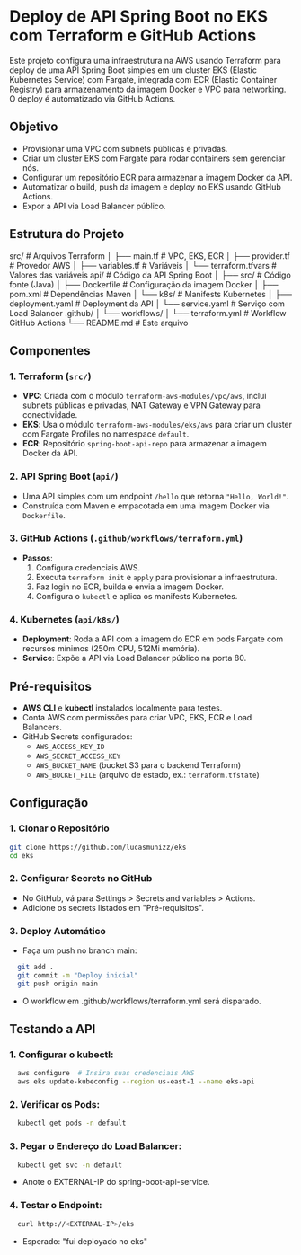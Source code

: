# Deploy de API Spring Boot no EKS com Terraform e GitHub Actions

Este projeto configura uma infraestrutura na AWS usando Terraform para deploy de uma API Spring Boot simples em um cluster EKS (Elastic Kubernetes Service) com Fargate, integrada com ECR (Elastic Container Registry) para armazenamento da imagem Docker e VPC para networking. O deploy é automatizado via GitHub Actions.

## Objetivo
- Provisionar uma VPC com subnets públicas e privadas.
- Criar um cluster EKS com Fargate para rodar containers sem gerenciar nós.
- Configurar um repositório ECR para armazenar a imagem Docker da API.
- Automatizar o build, push da imagem e deploy no EKS usando GitHub Actions.
- Expor a API via Load Balancer público.

## Estrutura do Projeto

src/                          # Arquivos Terraform
│   ├── main.tf                  # VPC, EKS, ECR
│   ├── provider.tf              # Provedor AWS
│   ├── variables.tf             # Variáveis
│   └── terraform.tfvars         # Valores das variáveis
api/                             # Código da API Spring Boot
│   ├── src/                     # Código fonte (Java)
│   ├── Dockerfile               # Configuração da imagem Docker
│   ├── pom.xml                  # Dependências Maven
│   └── k8s/                     # Manifests Kubernetes
│       ├── deployment.yaml      # Deployment da API
│       └── service.yaml         # Serviço com Load Balancer
.github/
│   └── workflows/
│       └── terraform.yml        # Workflow GitHub Actions
└── README.md                    # Este arquivo



## Componentes

### 1. Terraform (`src/`)
- **VPC**: Criada com o módulo `terraform-aws-modules/vpc/aws`, inclui subnets públicas e privadas, NAT Gateway e VPN Gateway para conectividade.
- **EKS**: Usa o módulo `terraform-aws-modules/eks/aws` para criar um cluster com Fargate Profiles no namespace `default`.
- **ECR**: Repositório `spring-boot-api-repo` para armazenar a imagem Docker da API.

### 2. API Spring Boot (`api/`)
- Uma API simples com um endpoint `/hello` que retorna `"Hello, World!"`.
- Construída com Maven e empacotada em uma imagem Docker via `Dockerfile`.

### 3. GitHub Actions (`.github/workflows/terraform.yml`)
- **Passos**:
  1. Configura credenciais AWS.
  2. Executa `terraform init` e `apply` para provisionar a infraestrutura.
  3. Faz login no ECR, builda e envia a imagem Docker.
  4. Configura o `kubectl` e aplica os manifests Kubernetes.

### 4. Kubernetes (`api/k8s/`)
- **Deployment**: Roda a API com a imagem do ECR em pods Fargate com recursos mínimos (250m CPU, 512Mi memória).
- **Service**: Expõe a API via Load Balancer público na porta 80.

## Pré-requisitos
- **AWS CLI** e **kubectl** instalados localmente para testes.
- Conta AWS com permissões para criar VPC, EKS, ECR e Load Balancers.
- GitHub Secrets configurados:
  - `AWS_ACCESS_KEY_ID`
  - `AWS_SECRET_ACCESS_KEY`
  - `AWS_BUCKET_NAME` (bucket S3 para o backend Terraform)
  - `AWS_BUCKET_FILE` (arquivo de estado, ex.: `terraform.tfstate`)

## Configuração

### 1. Clonar o Repositório
```bash
git clone https://github.com/lucasmunizz/eks
cd eks
```

### 2. Configurar Secrets no GitHub
- No GitHub, vá para Settings > Secrets and variables > Actions.
- Adicione os secrets listados em "Pré-requisitos".

### 3. Deploy Automático
- Faça um push no branch main:
```bash
  git add .
  git commit -m "Deploy inicial"
  git push origin main
```
- O workflow em .github/workflows/terraform.yml será disparado.

## Testando a API

### 1. Configurar o kubectl:

```bash
  aws configure  # Insira suas credenciais AWS
  aws eks update-kubeconfig --region us-east-1 --name eks-api
```

### 2. Verificar os Pods:
```bash
  kubectl get pods -n default
```

### 3. Pegar o Endereço do Load Balancer:
```bash
  kubectl get svc -n default
```
- Anote o EXTERNAL-IP do spring-boot-api-service.

### 4. Testar o Endpoint:
```bash
  curl http://<EXTERNAL-IP>/eks
```
- Esperado: "fui deployado no eks"



